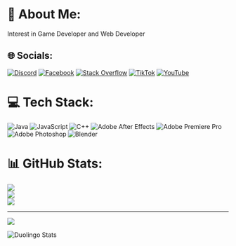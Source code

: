 # 💫 About Me:
Interest in Game Developer and Web Developer


## 🌐 Socials:
[![Discord](https://img.shields.io/badge/Discord-%237289DA.svg?logo=discord&logoColor=white)](https://discord.gg/deskitex#2725) [![Facebook](https://img.shields.io/badge/Facebook-%231877F2.svg?logo=Facebook&logoColor=white)](https://facebook.com/https://www.facebook.com/deskitex) [![Stack Overflow](https://img.shields.io/badge/-Stackoverflow-FE7A16?logo=stack-overflow&logoColor=white)](https://stackoverflow.com/users/23323718) [![TikTok](https://img.shields.io/badge/TikTok-%23000000.svg?logo=TikTok&logoColor=white)](https://tiktok.com/@https://www.tiktok.com/@deskitex) [![YouTube](https://img.shields.io/badge/YouTube-%23FF0000.svg?logo=YouTube&logoColor=white)](https://youtube.com/@UCLYM2UkFygqgDwzUJwLoh7Q) 

# 💻 Tech Stack:
![Java](https://img.shields.io/badge/java-%23ED8B00.svg?style=for-the-badge&logo=openjdk&logoColor=white) ![JavaScript](https://img.shields.io/badge/javascript-%23323330.svg?style=for-the-badge&logo=javascript&logoColor=%23F7DF1E) ![C++](https://img.shields.io/badge/c++-%2300599C.svg?style=for-the-badge&logo=c%2B%2B&logoColor=white) ![Adobe After Effects](https://img.shields.io/badge/Adobe%20After%20Effects-9999FF.svg?style=for-the-badge&logo=Adobe%20After%20Effects&logoColor=white) ![Adobe Premiere Pro](https://img.shields.io/badge/Adobe%20Premiere%20Pro-9999FF.svg?style=for-the-badge&logo=Adobe%20Premiere%20Pro&logoColor=white) ![Adobe Photoshop](https://img.shields.io/badge/adobe%20photoshop-%2331A8FF.svg?style=for-the-badge&logo=adobe%20photoshop&logoColor=white) ![Blender](https://img.shields.io/badge/blender-%23F5792A.svg?style=for-the-badge&logo=blender&logoColor=white)
# 📊 GitHub Stats:
![](https://github-readme-stats.vercel.app/api?username=deskitex&theme=dark&hide_border=false&include_all_commits=false&count_private=false)<br/>
![](https://github-readme-streak-stats.herokuapp.com/?user=deskitex&theme=dark&hide_border=false)<br/>
![](https://github-readme-stats.vercel.app/api/top-langs/?username=deskitex&theme=dark&hide_border=false&include_all_commits=false&count_private=false&layout=compact)

---
[![](https://visitcount.itsvg.in/api?id=deskitex&icon=0&color=0)](https://visitcount.itsvg.in)

![Duolingo Stats](https://duolingo-stats-card.vercel.app/api?id={589633430})

<!-- Proudly created with GPRM ( https://gprm.itsvg.in ) -->
